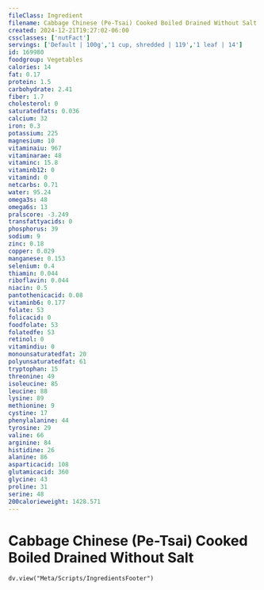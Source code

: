 ```yaml
---
fileClass: Ingredient
filename: Cabbage Chinese (Pe-Tsai) Cooked Boiled Drained Without Salt
created: 2024-12-21T19:27:02-06:00
cssclasses: ['nutFact']
servings: ['Default | 100g','1 cup, shredded | 119','1 leaf | 14']
id: 169980
foodgroup: Vegetables
calories: 14
fat: 0.17
protein: 1.5
carbohydrate: 2.41
fiber: 1.7
cholesterol: 0
saturatedfats: 0.036
calcium: 32
iron: 0.3
potassium: 225
magnesium: 10
vitaminaiu: 967
vitaminarae: 48
vitaminc: 15.8
vitaminb12: 0
vitamind: 0
netcarbs: 0.71
water: 95.24
omega3s: 48
omega6s: 13
pralscore: -3.249
transfattyacids: 0
phosphorus: 39
sodium: 9
zinc: 0.18
copper: 0.029
manganese: 0.153
selenium: 0.4
thiamin: 0.044
riboflavin: 0.044
niacin: 0.5
pantothenicacid: 0.08
vitaminb6: 0.177
folate: 53
folicacid: 0
foodfolate: 53
folatedfe: 53
retinol: 0
vitamindiu: 0
monounsaturatedfat: 20
polyunsaturatedfat: 61
tryptophan: 15
threonine: 49
isoleucine: 85
leucine: 88
lysine: 89
methionine: 9
cystine: 17
phenylalanine: 44
tyrosine: 29
valine: 66
arginine: 84
histidine: 26
alanine: 86
asparticacid: 108
glutamicacid: 360
glycine: 43
proline: 31
serine: 48
200calorieweight: 1428.571
---
```


# Cabbage Chinese (Pe-Tsai) Cooked Boiled Drained Without Salt

```dataviewjs
dv.view("Meta/Scripts/IngredientsFooter")
```